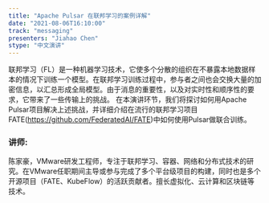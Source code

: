 ```yaml
---
title: "Apache Pulsar 在联邦学习的案例详解"
date: "2021-08-06T16:10:00" 
track: "messaging"
presenters: "Jiahao Chen"
stype: "中文演讲"
---
```

联邦学习（FL）是一种机器学习技术，它使多个分散的组织在不暴露本地数据样本的情况下训练一个模型。在联邦学习训练过程中，参与者之间也会交换大量的加密信息，以汇总形成全局模型。由于消息的重要性，以及对实时性和顺序性的要求，它带来了一些传输上的挑战。
在本演讲环节，我们将探讨如何用Apache Pulsar项目解决上述挑战，并详细介绍在流行的联邦学习项目FATE(https://github.com/FederatedAI/FATE)中如何使用Pulsar做联合训练。
 ### 讲师: 
 陈家豪，VMware研发工程师，专注于联邦学习、容器、网络和分布式技术的研究。在VMware任职期间主导或参与完成了多个平台级项目的构建，同时也是多个开源项目（FATE、KubeFlow）的活跃贡献者。擅长虚拟化、云计算和区块链等技术。
